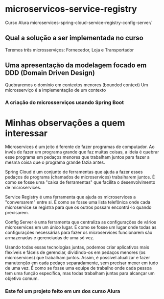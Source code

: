 # microservicos-service-registry
 Curso Alura microservices-spring-cloud-service-registry-config-server/

 ## Qual a solução a ser implementada no curso
Teremos três microsserviços: Fornecedor, Loja e Transportador
 ## Uma apresentação da modelagem focado em DDD (Domain Driven Design)
Quebraremos o domínio em contextos menores (bounded context)
Um microsserviço é a implementação de um contexto

  ### A criação do microsserviços usando Spring Boot   
# Minhas observações a quem interessar

Microservices é um jeito diferente de fazer programas de computador. Ao invés de fazer um programa grande que faz muitas coisas, a ideia é quebrar esse programa em pedaços menores que trabalham juntos para fazer a mesma coisa que o programa grande fazia antes.

Spring Cloud é um conjunto de ferramentas que ajuda a fazer esses pedaços de programa (chamados de microservices) trabalharem juntos. É como se fosse uma "caixa de ferramentas" que facilita o desenvolvimento de microservices.

Service Registry é uma ferramenta que ajuda os microservices a "conversarem" entre si. É como se fosse uma lista telefônica onde cada microservice se registra para que os outros possam encontrá-lo quando precisarem.

Config Server é uma ferramenta que centraliza as configurações de vários microservices em um único lugar. É como se fosse um lugar onde todas as configurações necessárias para fazer os microservices funcionarem são armazenadas e gerenciadas de uma só vez.

Usando todas essas tecnologias juntas, podemos criar aplicativos mais flexíveis e fáceis de gerenciar, dividindo-os em pedaços menores (os microservices) que trabalham juntos. Assim, é possível atualizar e fazer manutenção em cada pedaço separadamente, sem precisar mexer em tudo de uma vez. É como se fosse uma equipe de trabalho onde cada pessoa tem uma função específica, mas todas trabalham juntas para alcançar um objetivo comum.

### Este foi um projeto feito em um dos curso Alura